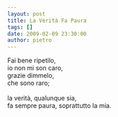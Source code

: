 ```yaml
---
layout: post
title: La Verità Fa Paura
tags: []
date: 2009-02-09 23:30:00
author: pietro
---
```

Fai bene ripetilo,<br/>io non mi son caro,<br/>grazie dimmelo,<br/>che sono raro;<br/><br/>la verità, qualunque sia,<br/>fa sempre paura, soprattutto la mia.
